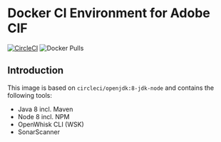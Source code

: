 # Docker CI Environment for Adobe CIF

[![CircleCI](https://circleci.com/gh/herzog31/cif-ci-environment.svg?style=svg)](https://circleci.com/gh/herzog31/cif-ci-environment)
![Docker Pulls](https://img.shields.io/docker/pulls/adobe/commerce-cif-ci-env.svg)

## Introduction
This image is based on `circleci/openjdk:8-jdk-node` and contains the following tools:

* Java 8 incl. Maven
* Node 8 incl. NPM
* OpenWhisk CLI (WSK)
* SonarScanner